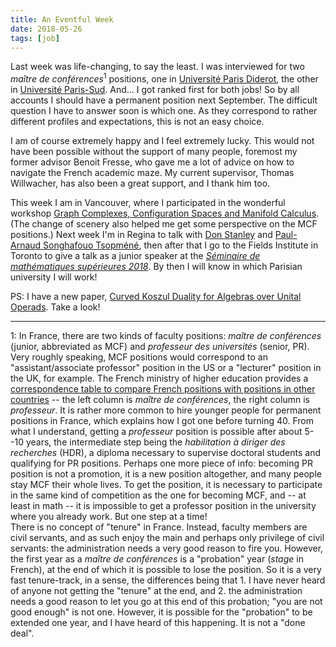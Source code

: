 ```yaml
---
title: An Eventful Week
date: 2018-05-26
tags: [job]
---
```


Last week was life-changing, to say the least. I was interviewed for two _maître de conférences_<sup>1</sup> positions, one in [Université Paris Diderot](https://www.univ-paris-diderot.fr/), the other in [Université Paris-Sud](http://www.u-psud.fr/fr/index.html). And... I got ranked first for both jobs! So by all accounts I should have a permanent position next September. The difficult question I have to answer soon is which one. As they correspond to rather different profiles and expectations, this is not an easy choice.

I am of course extremely happy and I feel extremely lucky. This would not have been possible without the support of many people, foremost my former advisor Benoit Fresse, who gave me a lot of advice on how to navigate the French academic maze. My current supervisor, Thomas Willwacher, has also been a great support, and I thank him too.


This week I am in Vancouver, where I participated in the wonderful workshop [Graph Complexes, Configuration Spaces and Manifold Calculus](https://www.pims.math.ca/scientific-event/180522-gccsmc). (The change of scenery also helped me get some perspective on the MCF positions.) Next week I'm in Regina to talk with [Don Stanley](https://www.uregina.ca/science/mathstat/faculty-staff/faculty/stanley-donald.html) and [Paul-Arnaud Songhafouo Tsopméné](https://www.uregina.ca/science/mathstat/faculty-staff/postdoctoral/tsopmene-paul.html), then after that I go to the Fields Institute in Toronto to give a talk as a junior speaker at the [_Séminaire de mathématiques supérieures 2018_](http://www.fields.utoronto.ca/activities/17-18/sms-2018). By then I will know in which Parisian university I will work!

PS: I have a new paper, [Curved Koszul Duality for Algebras over Unital Operads](/research/curved-koszul). Take a look!

---

1: In France, there are two kinds of faculty positions: _maître de conférences_ (junior, abbreviated as MCF) and _professeur des universités_ (senior, PR). Very roughly speaking, MCF positions would correspond to an "assistant/associate professor" position in the US or a "lecturer" position in the UK, for example. The French ministry of higher education provides a [correspondence table to compare French positions with positions in other countries](https://www.galaxie.enseignementsup-recherche.gouv.fr/ensup/pdf/EC_pays_etrangers/Tableau_comparaison_au_26_septembre_2012.pdf) -- the left column is _maître de conférences_, the right column is _professeur_. It is rather more common to hire younger people for permanent positions in France, which explains how I got one before turning 40. From what I understand, getting a _professeur_ position is possible after about 5--10 years, the intermediate step being the _habilitation à diriger des recherches_ (HDR), a diploma necessary to supervise doctoral students and qualifying for PR positions. Perhaps one more piece of info: becoming PR position is not a promotion, it is a new position altogether, and many people stay MCF their whole lives. To get the position, it is necessary to participate in the same kind of competition as the one for becoming MCF, and -- at least in math -- it is impossible to get a professor position in the university where you already work. But one step at a time!<br/>There is no concept of "tenure" in France. Instead, faculty members are civil servants, and as such enjoy the main and perhaps only privilege of civil servants: the administration needs a very good reason to fire you. However, the first year as a _maître de conférences_ is a "probation" year (_stage_ in French), at the end of which it is possible to lose the position. So it is a very fast tenure-track, in a sense, the differences being that 1. I have never heard of anyone not getting the "tenure" at the end, and 2. the administration needs a good reason to let you go at this end of this probation; "you are not good enough" is not one. However, it is possible for the "probation" to be extended one year, and I have heard of this happening. It is not a "done deal".

